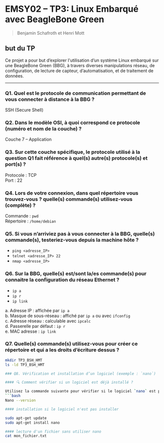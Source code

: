 #  EMSY02 – TP3: Linux Embarqué avec BeagleBone Green 
> Benjamin Schafroth et Henri Mott

## but du TP

Ce projet a pour but d’explorer l'utilisation d’un système Linux embarqué sur une BeagleBone Green (BBG), à travers diverses manipulations réseau, de configuration, de lecture de capteur, d’automatisation, et de traitement de données.

---

### Q1. Quel est le protocole de communication permettant de vous connecter à distance à la BBG ?
SSH (Secure Shell)

### Q2. Dans le modèle OSI, à quoi correspond ce protocole (numéro et nom de la couche) ?
Couche 7 – Application

### Q3. Sur cette couche spécifique, le protocole utilisé à la question Q1 fait référence à quel(s) autre(s) protocole(s) et port(s) ?
Protocole : TCP  
Port : 22

### Q4. Lors de votre connexion, dans quel répertoire vous trouvez-vous ? quelle(s) commande(s) utilisez-vous (complète) ?
Commande : `pwd`  
Répertoire : `/home/debian`

### Q5. Si vous n’arriviez pas à vous connecter à la BBG, quelle(s) commande(s), testeriez-vous depuis la machine hôte ?
- `ping <adresse_IP>`
- `telnet <adresse_IP> 22`
- `nmap <adresse_IP>`

### Q6. Sur la BBG, quelle(s) est/sont la/es commande(s) pour connaitre la configuration du réseau Ethernet ?
- `ip a`
- `ip r`
- `ip link`

a. Adresse IP : affichée par `ip a`  
b. Masque de sous-réseau : affiché par `ip a` ou avec `ifconfig`  
c. Adresse réseau : calculable avec `ipcalc`  
d. Passerelle par défaut : `ip r`  
e. MAC adresse : `ip link`

### Q7. Quelle(s) commande(s) utilisez-vous pour créer ce répertoire et qui a les droits d’écriture dessus ?
```bash
mkdir TP3_BSH_HMT
ls -ld TP3_BSH_HMT

### Q8. Vérification et installation d’un logiciel (exemple : `nano`)

#### 🔍 Comment vérifier si un logiciel est déjà installé ?

Utilisez la commande suivante pour vérifier si le logiciel `nano` est présent :
```bash
Nano --version

#### installation si le logiciel n'est pas installer

sudo apt-get update
sudo apt-get install nano

#### lecture d'un fichier sans utiliser nano
cat mon_fichier.txt



